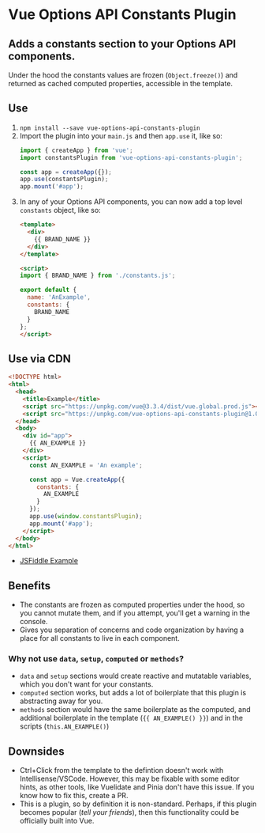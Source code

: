 # Vue Options API Constants Plugin

## Adds a constants section to your Options API components.

Under the hood the constants values are frozen (`Object.freeze()`) and returned as cached computed properties, accessible in the template.


## Use

1. `npm install --save vue-options-api-constants-plugin`
1. Import the plugin into your `main.js` and then `app.use` it, like so:
    ```js
    import { createApp } from 'vue';
    import constantsPlugin from 'vue-options-api-constants-plugin';
    
    const app = createApp({});
    app.use(constantsPlugin);
    app.mount('#app');
    ```
1. In any of your Options API components, you can now add a top level `constants` object, like so:
    ```html
    <template>
      <div>
        {{ BRAND_NAME }}
      </div>
    </template>

    <script>
    import { BRAND_NAME } from './constants.js';

    export default {
      name: 'AnExample',
      constants: {
        BRAND_NAME
      }
    };
    </script>
    ```

## Use via CDN

```html
<!DOCTYPE html>
<html>
  <head>
    <title>Example</title>
    <script src="https://unpkg.com/vue@3.3.4/dist/vue.global.prod.js"></script>
    <script src="https://unpkg.com/vue-options-api-constants-plugin@1.0.0/cdn.js"></script>
  </head>
  <body>
    <div id="app">
      {{ AN_EXAMPLE }}
    </div>
    <script>
      const AN_EXAMPLE = 'An example';

      const app = Vue.createApp({
        constants: {
          AN_EXAMPLE
        }
      });
      app.use(window.constantsPlugin);
      app.mount('#app');
    </script>
  </body>
</html>
```
* [JSFiddle Example](https://jsfiddle.net/wLcj1zb7/)


## Benefits

* The constants are frozen as computed properties under the hood, so you cannot mutate them, and if you attempt, you'll get a warning in the console.
* Gives you separation of concerns and code organization by having a place for all constants to live in each component.


### Why not use `data`, `setup`, `computed` or `methods`?

* `data` and `setup` sections would create reactive and mutatable variables, which you don't want for your constants.
* `computed` section works, but adds a lot of boilerplate that this plugin is abstracting away for you.
* `methods` section would have the same boilerplate as the computed, and additional boilerplate in the template (`{{ AN_EXAMPLE() }}`) and in the scripts (`this.AN_EXAMPLE()`)


## Downsides

* Ctrl+Click from the template to the defintion doesn't work with Intellisense/VSCode. However, this may be fixable with some editor hints, as other tools, like Vuelidate and Pinia don't have this issue. If you know how to fix this, create a PR.
* This is a plugin, so by definition it is non-standard. Perhaps, if this plugin becomes popular (*tell your friends*), then this functionality could be officially built into Vue.
